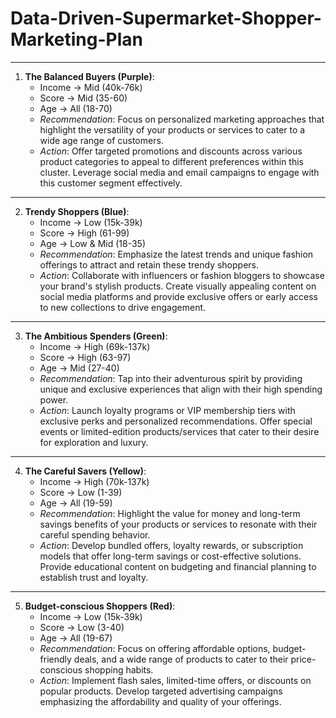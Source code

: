 # Data-Driven-Supermarket-Shopper-Marketing-Plan



---

1. **The Balanced Buyers (Purple)**:
   - Income -> Mid (40k-76k)
   - Score -> Mid (35-60)
   - Age -> All (18-70)
   - *Recommendation*: Focus on personalized marketing approaches that highlight the versatility of your products or services to cater to a wide age range of customers.
   - *Action*: Offer targeted promotions and discounts across various product categories to appeal to different preferences within this cluster. Leverage social media and email campaigns to engage with this customer segment effectively.

---
2. **Trendy Shoppers (Blue)**:
   - Income -> Low (15k-39k)
   - Score -> High (61-99)
   - Age -> Low & Mid (18-35)
   - *Recommendation*: Emphasize the latest trends and unique fashion offerings to attract and retain these trendy shoppers.
   - *Action*: Collaborate with influencers or fashion bloggers to showcase your brand's stylish products. Create visually appealing content on social media platforms and provide exclusive offers or early access to new collections to drive engagement.

---
3. **The Ambitious Spenders (Green)**:
   - Income -> High (69k-137k)
   - Score -> High (63-97)
   - Age -> Mid (27-40)
   - *Recommendation*: Tap into their adventurous spirit by providing unique and exclusive experiences that align with their high spending power.
   - *Action*: Launch loyalty programs or VIP membership tiers with exclusive perks and personalized recommendations. Offer special events or limited-edition products/services that cater to their desire for exploration and luxury.

---
4. **The Careful Savers (Yellow)**:
   - Income -> High (70k-137k)
   - Score -> Low (1-39)
   - Age -> All (19-59)
   - *Recommendation*: Highlight the value for money and long-term savings benefits of your products or services to resonate with their careful spending behavior.
   - *Action*: Develop bundled offers, loyalty rewards, or subscription models that offer long-term savings or cost-effective solutions. Provide educational content on budgeting and financial planning to establish trust and loyalty.

---
5. **Budget-conscious Shoppers (Red)**:
   - Income -> Low (15k-39k)
   - Score -> Low (3-40)
   - Age -> All (19-67)
   - *Recommendation*: Focus on offering affordable options, budget-friendly deals, and a wide range of products to cater to their price-conscious shopping habits.
   - *Action*: Implement flash sales, limited-time offers, or discounts on popular products. Develop targeted advertising campaigns emphasizing the affordability and quality of your offerings.
